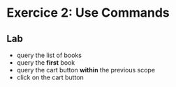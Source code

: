 <!-- .slide: class="exercice" -->

# Exercice 2: Use Commands

## Lab

* query the list of books
* query the **first** book
* query the cart button **within** the previous scope
* click on the cart button

